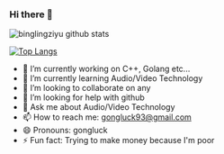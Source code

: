 ### Hi there 👋

![binglingziyu github stats](https://github-readme-stats.vercel.app/api?username=gongluck&show_icons=true&theme=radical)

[![Top Langs](https://github-readme-stats.vercel.app/api/top-langs/?username=gongluck&layout=compact)](https://github.com/anuraghazra/github-readme-stats)

- 🔭 I’m currently working on C++, Golang etc...
- 🌱 I’m currently learning Audio/Video Technology
- 👯 I’m looking to collaborate on any
- 🤔 I’m looking for help with github
- 💬 Ask me about Audio/Video Technology
- 📫 How to reach me: gongluck93@gmail.com
- 😄 Pronouns: gongluck
- ⚡ Fun fact: Trying to make money because I'm poor
